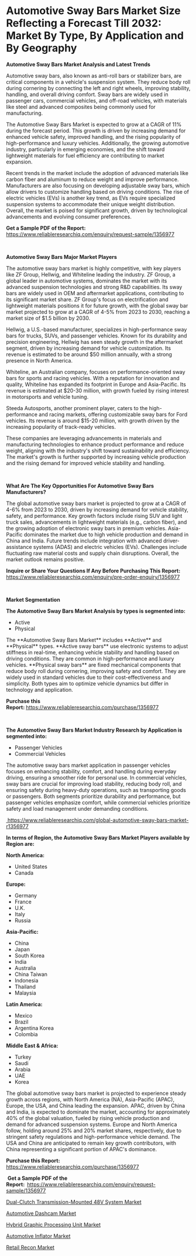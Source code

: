 <p><h1>Automotive Sway Bars Market Size Reflecting a Forecast Till 2032: Market By Type, By Application and By Geography</h1></p><p><strong>Automotive Sway Bars Market Analysis and Latest Trends</strong></p>
<p><p>Automotive sway bars, also known as anti-roll bars or stabilizer bars, are critical components in a vehicle's suspension system. They reduce body roll during cornering by connecting the left and right wheels, improving stability, handling, and overall driving comfort. Sway bars are widely used in passenger cars, commercial vehicles, and off-road vehicles, with materials like steel and advanced composites being commonly used for manufacturing.</p><p>The Automotive Sway Bars Market is expected to grow at a CAGR of 11% during the forecast period. This growth is driven by increasing demand for enhanced vehicle safety, improved handling, and the rising popularity of high-performance and luxury vehicles. Additionally, the growing automotive industry, particularly in emerging economies, and the shift toward lightweight materials for fuel efficiency are contributing to market expansion.</p><p>Recent trends in the market include the adoption of advanced materials like carbon fiber and aluminum to reduce weight and improve performance. Manufacturers are also focusing on developing adjustable sway bars, which allow drivers to customize handling based on driving conditions. The rise of electric vehicles (EVs) is another key trend, as EVs require specialized suspension systems to accommodate their unique weight distribution. Overall, the market is poised for significant growth, driven by technological advancements and evolving consumer preferences.</p></p>
<p><strong>Get a Sample PDF of the Report:&nbsp;</strong> <a href="https://www.reliableresearchiq.com/enquiry/request-sample/1356977?utm_campaign=1159&utm_medium=2&utm_source=Github&utm_content=ia&utm_term=21012025&utm_id=automotive-sway-bars">https://www.reliableresearchiq.com/enquiry/request-sample/1356977</a></p>
<p>&nbsp;</p>
<p><strong>Automotive Sway Bars Major Market Players</strong></p>
<p><p>The automotive sway bars market is highly competitive, with key players like ZF Group, Hellwig, and Whiteline leading the industry. ZF Group, a global leader in automotive systems, dominates the market with its advanced suspension technologies and strong R&D capabilities. Its sway bars are widely used in OEM and aftermarket applications, contributing to its significant market share. ZF Group's focus on electrification and lightweight materials positions it for future growth, with the global sway bar market projected to grow at a CAGR of 4-5% from 2023 to 2030, reaching a market size of $1.5 billion by 2030.</p><p>Hellwig, a U.S.-based manufacturer, specializes in high-performance sway bars for trucks, SUVs, and passenger vehicles. Known for its durability and precision engineering, Hellwig has seen steady growth in the aftermarket segment, driven by increasing demand for vehicle customization. Its revenue is estimated to be around $50 million annually, with a strong presence in North America.</p><p>Whiteline, an Australian company, focuses on performance-oriented sway bars for sports and racing vehicles. With a reputation for innovation and quality, Whiteline has expanded its footprint in Europe and Asia-Pacific. Its revenue is estimated at $20-30 million, with growth fueled by rising interest in motorsports and vehicle tuning.</p><p>Steeda Autosports, another prominent player, caters to the high-performance and racing markets, offering customizable sway bars for Ford vehicles. Its revenue is around $15-20 million, with growth driven by the increasing popularity of track-ready vehicles.</p><p>These companies are leveraging advancements in materials and manufacturing technologies to enhance product performance and reduce weight, aligning with the industry's shift toward sustainability and efficiency. The market's growth is further supported by increasing vehicle production and the rising demand for improved vehicle stability and handling.</p></p>
<p>&nbsp;</p>
<p><strong>What Are The Key Opportunities For Automotive Sway Bars Manufacturers?</strong></p>
<p><p>The global automotive sway bars market is projected to grow at a CAGR of 4-6% from 2023 to 2030, driven by increasing demand for vehicle stability, safety, and performance. Key growth factors include rising SUV and light truck sales, advancements in lightweight materials (e.g., carbon fiber), and the growing adoption of electronic sway bars in premium vehicles. Asia-Pacific dominates the market due to high vehicle production and demand in China and India. Future trends include integration with advanced driver-assistance systems (ADAS) and electric vehicles (EVs). Challenges include fluctuating raw material costs and supply chain disruptions. Overall, the market outlook remains positive.</p></p>
<p><strong>Inquire or Share Your Questions If Any Before Purchasing This Report:</strong> <a href="https://www.reliableresearchiq.com/enquiry/pre-order-enquiry/1356977?utm_campaign=1159&utm_medium=2&utm_source=Github&utm_content=ia&utm_term=21012025&utm_id=automotive-sway-bars">https://www.reliableresearchiq.com/enquiry/pre-order-enquiry/1356977</a></p>
<p>&nbsp;</p>
<p><strong>Market Segmentation</strong></p>
<p><strong>The Automotive Sway Bars Market Analysis by types is segmented into:</strong></p>
<p><ul><li>Active</li><li>Physical</li></ul></p>
<p><p>The **Automotive Sway Bars Market** includes **Active** and **Physical** types. **Active sway bars** use electronic systems to adjust stiffness in real-time, enhancing vehicle stability and handling based on driving conditions. They are common in high-performance and luxury vehicles. **Physical sway bars** are fixed mechanical components that reduce body roll during cornering, improving safety and comfort. They are widely used in standard vehicles due to their cost-effectiveness and simplicity. Both types aim to optimize vehicle dynamics but differ in technology and application.</p></p>
<p><strong>Purchase this Report:&nbsp;</strong><a href="https://www.reliableresearchiq.com/purchase/1356977?utm_campaign=1159&utm_medium=2&utm_source=Github&utm_content=ia&utm_term=21012025&utm_id=automotive-sway-bars">https://www.reliableresearchiq.com/purchase/1356977</a></p>
<p>&nbsp;</p>
<p><strong>The Automotive Sway Bars Market Industry Research by Application is segmented into:</strong></p>
<p><ul><li>Passenger Vehicles</li><li>Commercial Vehicles</li></ul></p>
<p><p>The automotive sway bars market application in passenger vehicles focuses on enhancing stability, comfort, and handling during everyday driving, ensuring a smoother ride for personal use. In commercial vehicles, sway bars are crucial for improving load stability, reducing body roll, and ensuring safety during heavy-duty operations, such as transporting goods or passengers. Both segments prioritize durability and performance, but passenger vehicles emphasize comfort, while commercial vehicles prioritize safety and load management under demanding conditions.</p></p>
<p><a href="https://www.reliableresearchiq.com/global-automotive-sway-bars-market-r1356977?utm_campaign=1159&utm_medium=2&utm_source=Github&utm_content=ia&utm_term=21012025&utm_id=automotive-sway-bars">&nbsp;https://www.reliableresearchiq.com/global-automotive-sway-bars-market-r1356977</a></p>
<p><strong>In terms of Region, the Automotive Sway Bars Market Players available by Region are:</strong></p>
<p>
    <p> <strong> North America: </strong>
        <ul>
            <li>United States</li>
            <li>Canada</li>
        </ul>
        </p> 
    <p> <strong> Europe: </strong>
        <ul>
            <li>Germany</li>
            <li>France</li>
            <li>U.K.</li>
            <li>Italy</li>
            <li>Russia</li>
        </ul>
        </p> 
    <p> <strong> Asia-Pacific: </strong>
        <ul>
            <li>China</li>
            <li>Japan</li>
            <li>South Korea</li>
            <li>India</li>
            <li>Australia</li>
            <li>China Taiwan</li>
            <li>Indonesia</li>
            <li>Thailand</li>
            <li>Malaysia</li>
        </ul>
        </p> 
    <p> <strong> Latin America: </strong>
        <ul>
            <li>Mexico</li>
            <li>Brazil</li>
            <li>Argentina Korea</li>
            <li>Colombia</li>
        </ul>
        </p> 
    <p> <strong> Middle East & Africa: </strong>
        <ul>
            <li>Turkey</li>
            <li>Saudi</li>
            <li>Arabia</li>
            <li>UAE</li>
            <li>Korea</li>
        </ul>
    </p>
    </p>
<p><p>The global automotive sway bars market is projected to experience steady growth across regions, with North America (NA), Asia-Pacific (APAC), Europe, the USA, and China leading the expansion. APAC, driven by China and India, is expected to dominate the market, accounting for approximately 40% of the global valuation, fueled by rising vehicle production and demand for advanced suspension systems. Europe and North America follow, holding around 25% and 20% market shares, respectively, due to stringent safety regulations and high-performance vehicle demand. The USA and China are anticipated to remain key growth contributors, with China representing a significant portion of APAC's dominance.</p></p>
<p><strong>Purchase this Report: </strong><a href="https://www.reliableresearchiq.com/purchase/1356977?utm_campaign=1159&utm_medium=2&utm_source=Github&utm_content=ia&utm_term=21012025&utm_id=automotive-sway-bars">https://www.reliableresearchiq.com/purchase/1356977</a></p>
<p>&nbsp;<strong>Get a Sample PDF of the Report:&nbsp;&nbsp;</strong><a href="https://www.reliableresearchiq.com/enquiry/request-sample/1356977?utm_campaign=1159&utm_medium=2&utm_source=Github&utm_content=ia&utm_term=21012025&utm_id=automotive-sway-bars">https://www.reliableresearchiq.com/enquiry/request-sample/1356977</a></p>
<p><strong></strong></p>
<p><p><a href="https://www.linkedin.com/pulse/whats-fueling-dual-clutch-transmission-mounted-48v-system-l7amf?utm_campaign=1159&utm_medium=2&utm_source=Github&utm_content=ia&utm_term=21012025&utm_id=automotive-sway-bars">Dual-Clutch Transmission-Mounted 48V System Market</a></p><p><a href="https://github.com/princessbartram3/Market-Research-Report-List-1/blob/main/automotive-dashcam-market.md?utm_campaign=1159&utm_medium=2&utm_source=Github&utm_content=ia&utm_term=21012025&utm_id=automotive-sway-bars">Automotive Dashcam Market</a></p><p><a href="https://www.linkedin.com/pulse/whats-driving-hybrid-graphic-processing-unit-market-cagr-4kl9f?utm_campaign=1159&utm_medium=2&utm_source=Github&utm_content=ia&utm_term=21012025&utm_id=automotive-sway-bars">Hybrid Graphic Processing Unit Market</a></p><p><a href="https://github.com/yankimber90yankim/Market-Research-Report-List-1/blob/main/automotive-inflator-market.md?utm_campaign=1159&utm_medium=2&utm_source=Github&utm_content=ia&utm_term=21012025&utm_id=automotive-sway-bars">Automotive Inflator Market</a></p><p><a href="https://www.linkedin.com/pulse/robust-growth-anticipated-retail-recon-market-cagr-53-from-yrnvf?utm_campaign=1159&utm_medium=2&utm_source=Github&utm_content=ia&utm_term=21012025&utm_id=automotive-sway-bars">Retail Recon Market</a></p></p>